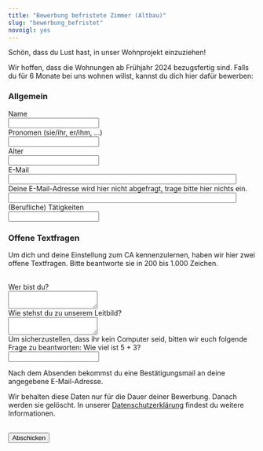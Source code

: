 ```yaml
---
title: "Bewerbung befristete Zimmer (Altbau)"
slug: "bewerbung_befristet"
novoigl: yes
---
```


<form action="/bewerbung_befristet/send.php" method="post" accept-charset="utf-8">
<p>Schön, dass du Lust hast, in unser Wohnprojekt einzuziehen!

Wir hoffen, dass die Wohnungen ab Frühjahr 2024 bezugsfertig sind.
Falls du für 6 Monate bei uns wohnen willst, kannst du dich hier dafür bewerben:</p>

<h3>Allgemein</h3>
<div class="field">
    <label class="label" for="full_name">Name</label>
	<div class="control has-icons-left">
        <input type="text" name="full_name" value="" class="input required" maxlength="100" required/>
        <span class="icon is-small is-left">
            <i class="icon-user"></i>
        </span>
    </div>
</div>
<div class="field">
    <label class="label" for="pronouns">Pronomen (sie/ihr, er/ihm, ...)</label>
    <div class="control">
        <input class="input" type="text" placeholder="" maxlength="60" name="pronouns">
    </div>
</div>

<div class="field">
    <label class="label" for="age">Alter</label>
    <div class="control">
        <input class="input required" type="text" id="age" name="age" placeholder="" required maxlength="200" />
    </div>
</div>
<div class="field">
    <label class="label" for="email">E-Mail</label>
    <div class="control has-icons-left">
        <input type="email" name="email" value="" class="input required email"
            id="email" size="55" required/>
        <span class="icon is-small is-left">
            <i class="icon-mail-alt"></i>
        </span>
    </div>
</div>
<!-- Schutz vor der Benutzung des Formulars mit Computern. Es ist wird nicht angezeigt. -->
<div class="field extra-field">
    <label class="label" for="mail">Deine E-Mail-Adresse wird hier nicht
    abgefragt, trage bitte hier nichts ein.</label>
    <div class="control has-icons-left">
        <input type="email" name="mail" value="" class="input email"
            id="mail" size="55"/>
    </div>
</div>

<div class="field">
    <label class="label" for="occupation">(Berufliche) Tätigkeiten</label>
    <div class="control">
        <input class="input" type="text" placeholder="" maxlength="800" name="occupation" required>
    </div>
</div>

<h3>Offene Textfragen</h3>
<p>Um dich und deine Einstellung zum CA kennenzulernen, haben wir hier
zwei offene Textfragen. Bitte beantworte sie in 200 bis 1.000 Zeichen.</p>
<br>

<div class="field">
    <label class="label" for="wer">Wer bist du?</label>
    <div class="control">
        <textarea name="wer" class="textarea" placeholder="" minlength="200" maxlength="1000"></textarea>
    </div>
</div>

<div class="field">
    <label class="label" for="leitbild">Wie stehst du zu unserem Leitbild?</label>
    <div class="control">
        <textarea name="leitbild" class="textarea" placeholder="" minlength="200"
            maxlength="1000"></textarea>
    </div>
</div>

<div class="field">
    <label class="label" for="spam_protection">Um sicherzustellen, dass ihr kein
    Computer seid, bitten wir euch folgende Frage zu beantworten: Wie viel ist
    5 + 3? </label>
    <div class="spam_protection">
        <input class="input" type="text" placeholder="" maxlength="10" name="spam_protection">
    </div>
</div>
<p>Nach dem Absenden bekommst du eine Bestätigungsmail an deine angegebene E-Mail-Adresse.</p>
<p>Wir behalten diese Daten nur für die Dauer deiner Bewerbung. Danach werden sie gelöscht. In unserer <a href="https://collegiumacademicum.de/datenschutz/">Datenschutzerklärung</a> findest du weitere Informationen.</p>
<br>
<div class="field">
    <div class="control">
        <label class="sr-only" for="submit"></label>
          <input type="hidden" name="language" value="de">
        <input type="submit" name="submit" value="Abschicken" class="button is-link" id="submit">
    </div>
</div>

</form>
